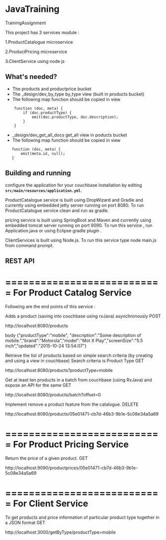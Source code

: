 # JavaTraining

TrainingAssignment

This project has 3 services module :

1.ProductCatalogue microservice

2.ProductPricing microservice

3.ClientService using node js

## What's needed?
 - The products and productprice  bucket
 - The _design/dev_by_type by_type view (built in products bucket)
 - The following map function should be copied in view

```
    function (doc, meta) {
		if (doc.productType) {
			emit(doc.productType, doc.description);
		}
	}
```
 - _design/dev_get_all_docs get_all view in poducts bucket
 - The following map function should be copied in view
 ```
    function (doc, meta) {
		emit(meta.id, null);
	}
```

## Building and running
configure  the application for your couchbase installation by editing **`src/main/resources/application.yml`**.

ProductCatalogue service is built using DropWizard and Gradle and currently using embedded jetty server running on port 8080. To run ProductCatalogue service clean and run as gradle. 

pricing service is built using SpringBoot and Maven and currently using embedded tomcat server running on port 9090. To run this service , run Application.java or using Eclipse gradle plugin .

ClientServices is built using Node.js. To run this service type node main.js from command prompt.


## REST API
===========================
For Product Catalog Service
===========================

Following are the end points of this service :

Adds a product (saving into couchbase using rxJava) asynchronously
POST

http://localhost:8080/products

body {"productType":"mobile", "description":"Some description of mobile.","brand":"Motorola","model":"Mot X Play","screenSize":"5.5 inch","updated":"2015-10-24 13:54:07"}


Retrieve the list of products based on simple search criteria (by creating and using a view in couchbase) Search criteria is Product Type
GET

http://localhost:8080/products?productType=mobile

Get at least ten products in a batch from couchbase (using RxJava) and expose an API for the same
GET

http://localhost:8080/products/batch?offset=0

Implement remove a product feature from the catalogue.
DELETE

http://localhost:8080/products/05e01471-cb7d-46b3-9b1e-5c08e34a5a69


===========================
For Product Pricing Service
===========================
Return the price of a given product.
GET

http://localhost:9090/productprices/05e01471-cb7d-46b3-9b1e-5c08e34a5a69

===========================
For Client Service
===========================

To get products and price information of particular product type together in a JSON format
GET

http://localhost:3000/getByType/productType=mobile
